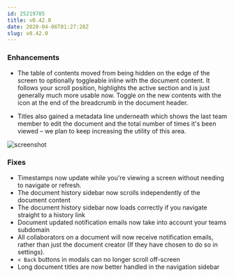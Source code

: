 ```yaml
---
id: 25219785
title: v0.42.0
date: 2020-04-06T01:27:28Z
slug: v0.42.0
---
```

    
### Enhancements

- The table of contents moved from being hidden on the edge of the screen to optionally toggleable inline with the document content. It follows your scroll position, highlights the active section and is just generally much more usable now. Toggle on the new contents with the icon at the end of the breadcrumb in the document header.

- Titles also gained a metadata line underneath which shows the last team member to edit the document and the total number of times it's been viewed – we plan to keep increasing the utility of this area.

![screenshot](https://user-images.githubusercontent.com/380914/78515483-ec204d00-776a-11ea-8c01-908848af58eb.png)


### Fixes

- Timestamps now update while you're viewing a screen without needing to navigate or refresh.
- The document history sidebar now scrolls independently of the document content
- The document history sidebar now loads correctly if you navigate straight to a history link
- Document updated notification emails now take into account your teams subdomain
- All collaborators on a document will now receive notification emails, rather than just the document creator (If they have chosen to do so in settings).
- `< Back` buttons in modals can no longer scroll off-screen
- Long document titles are now better handled in the navigation sidebar
      